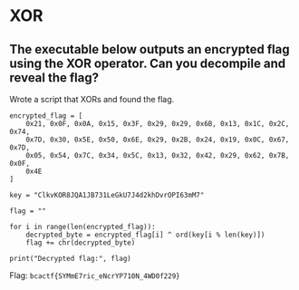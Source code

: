 # XOR

## The executable below outputs an encrypted flag using the XOR operator. Can you decompile and reveal the flag?

Wrote a script that XORs and found the flag.

```
encrypted_flag = [
    0x21, 0x0F, 0x0A, 0x15, 0x3F, 0x29, 0x29, 0x6B, 0x13, 0x1C, 0x2C, 0x74,
    0x7D, 0x30, 0x5E, 0x50, 0x6E, 0x29, 0x2B, 0x24, 0x19, 0x0C, 0x67, 0x7D,
    0x05, 0x54, 0x7C, 0x34, 0x5C, 0x13, 0x32, 0x42, 0x29, 0x62, 0x7B, 0x0F,
    0x4E
]

key = "ClkvKOR8JQA1JB731LeGkU7J4d2khDvrOPI63mM7"

flag = ""

for i in range(len(encrypted_flag)):
    decrypted_byte = encrypted_flag[i] ^ ord(key[i % len(key)])
    flag += chr(decrypted_byte)

print("Decrypted flag:", flag)
```

Flag: `bcactf{SYMmE7ric_eNcrYP710N_4WD0f229}`